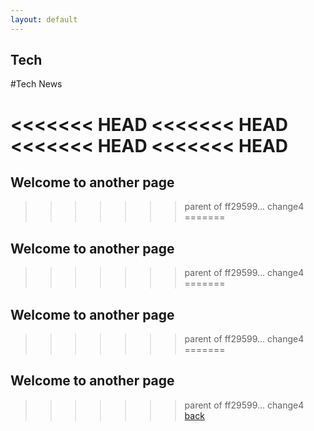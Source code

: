 ```yaml
---
layout: default
---
```

## Tech 
#Tech News

<<<<<<< HEAD
<<<<<<< HEAD
<<<<<<< HEAD
<<<<<<< HEAD
=======
## Welcome to another page
>>>>>>> parent of ff29599... change4
=======
## Welcome to another page
>>>>>>> parent of ff29599... change4
=======
## Welcome to another page
>>>>>>> parent of ff29599... change4
=======
## Welcome to another page
>>>>>>> parent of ff29599... change4
[back](./)
